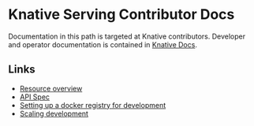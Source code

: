 # Knative Serving Contributor Docs

Documentation in this path is targeted at Knative contributors. Developer
and operator documentation is contained in [Knative Docs](https://github.com/knative/docs).

## Links

* [Resource overview](./resources-overview.md)
* [API Spec](./spec/README.md)
* [Setting up a docker registry for development](./setting-up-a-docker-registry.md)
* [Scaling development](./scaling/README.md)
